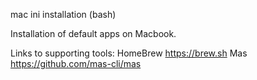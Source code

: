 mac ini installation (bash)

Installation of default apps on Macbook.

Links to supporting tools: HomeBrew https://brew.sh Mas https://github.com/mas-cli/mas
